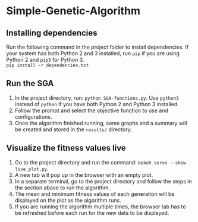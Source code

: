 # Simple-Genetic-Algorithm

## Installing dependencies
Run the following command in the project folder to install dependencies. If your system has both Python 2 and 3 installed, run `pip` if you are using Python 2 and `pip3` for Python 3.  
```pip install -r dependencies.txt```

## Run the SGA
1. In the project directory, run: `python SGA-functions.py`. Use `python3` instead of `python` if you have both Python 2 and Python 3 installed. 
2. Follow the prompt and select the objective function to use and configurations.  
3. Once the algorithm finished running, some graphs and a summary will be created and stored in the `results/` directory.  

## Visualize the fitness values live
1. Go to the project directory and run the command: `bokeh serve --show live_plot.py`. 
2. A new tab will pop up in the browser with an empty plot. 
3. In a separate terminal, go to the project directory and follow the steps in the section above to run the algorithm.  
4. The mean and minimum fitness values of each generation will be displayed on the plot as the algorithm runs.  
5. If you are running the algorithm multiple times, the browser tab has to be refreshed before each run for the new data to be displayed.  
